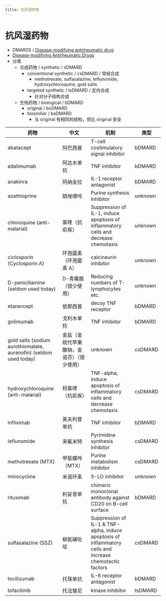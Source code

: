 ```yaml
---
title: 抗风湿药物
---
```


# 抗风湿药物

- DMARDS / [Disease-modifying antirheumatic drug](https://en.wikipedia.org/wiki/Disease-modifying_antirheumatic_drug)
- [Disease-modifying Antirheumatic Drugs](https://patient.info/doctor/disease-modifying-antirheumatic-drugs-dmards-pro)
- 分类
  - 合成药物 / synthetic / sDMARD
    - conventional synthetic / csDMARD / 常规合成
      - methotrexate, sulfasalazine, leflunomide, hydroxychloroquine, gold salts
    - targeted synthetic / tsDMARD / 定向合成
      - 针对分子结构合成
  - 生物药物 / biological / bDMARD
    - original / boDMARD
    - biosmiliar / bsDMARD
      - 与 original 有相同的结构，但比 original 安全

| 药物                                                              | 中文                                       | 机制                                                                                                     | 类型    |
| ----------------------------------------------------------------- | ------------------------------------------ | -------------------------------------------------------------------------------------------------------- | ------- |
| abatacept                                                         | 阿巴西普                                   | T-cell costimulatory signal inhibitor                                                                    | bDMARD  |
| adalimumab                                                        | 阿达木单抗                                 | TNF inhibitor                                                                                            | bDMARD  |
| anakinra                                                          | 阿纳金拉                                   | IL-1 receptor antagonist                                                                                 | bDMARD  |
| azathioprine                                                      | 硫唑嘌呤                                   | Purine synthesis inhibitor                                                                               | unknown |
| chloroquine (anti-malarial)                                       | 氯喹（抗疟疾）                             | Suppression of IL-1, induce apoptosis of inflammatory cells and decrease chemotaxis                      | unknown |
| ciclosporin (Cyclosporin A)                                       | 环孢菌素（环孢菌素 A）                     | calcineurin inhibitor                                                                                    | unknown |
| D-penicillamine (seldom used today)                               | D-青霉胺（很少使用）                       | Reducing numbers of T-lymphocytes etc.                                                                   | unknown |
| etanercept                                                        | 依那西普                                   | decoy TNF receptor                                                                                       | bDMARD  |
| golimumab                                                         | 戈利木单抗                                 | TNF inhibitor                                                                                            | bDMARD  |
| gold salts (sodium aurothiomalate, auranofin) (seldom used today) | 金盐（金硫代苹果酸钠，金诺芬）（很少使用） | unknown                                                                                                  | csDMARD |
| hydroxychloroquine (anti-malarial)                                | 羟氯喹（抗疟疾）                           | TNF-alpha, induce apoptosis of inflammatory cells and decrease chemotaxis                                | csDMARD |
| infliximab                                                        | 英夫利昔单抗                               | TNF inhibitor                                                                                            | bDMARD  |
| leflunomide                                                       | 来氟米特                                   | Pyrimidine synthesis inhibitor                                                                           | csDMARD |
| methotrexate (MTX)                                                | 甲氨蝶呤（MTX）                            | Purine metabolism inhibitor                                                                              | csDMARD |
| minocycline                                                       | 米诺环素                                   | 5-LO inhibitor                                                                                           | unknown |
| rituximab                                                         | 利妥昔单抗                                 | chimeric monoclonal antibody against CD20 on B-cell surface                                              | bDMARD  |
| sulfasalazine (SSZ)                                               | 柳氮磺吡啶                                 | Suppression of IL-1 & TNF-alpha, induce apoptosis of inflammatory cells and increase chemotactic factors | csDMARD |
| tocilizumab                                                       | 托珠单抗                                   | IL-6 receptor antagonist                                                                                 | bDMARD  |
| tofacitinib                                                       | 托法替尼                                   | kinase inhibitor                                                                                         | tsDMARD |

